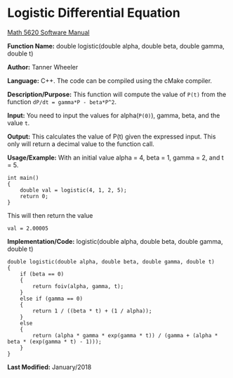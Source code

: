 # Logistic Differential Equation

[Math 5620 Software Manual](https://tannerwheeler.github.io/math5620/main)

**Function Name:** double logistic(double alpha, double beta, double gamma, double t)

**Author:** Tanner Wheeler

**Language:** C++. The code can be compiled using the cMake compiler.

**Description/Purpose:** This function will compute the value of `P(t)` from the function `dP/dt = gamma*P - beta*P^2`.

**Input:** You need to input the values for alpha(`P(0)`), gamma, beta, and the value `t`.

**Output:** This calculates the value of P(t) given the expressed input.  This only will return a decimal value to the function call.

**Usage/Example:**
With an initial value alpha = 4, beta = 1, gamma = 2, and t = 5.
```
int main()
{
	double val = logistic(4, 1, 2, 5);
	return 0;
}
```
This will then return the value
```
val = 2.00005
```

**Implementation/Code:** logistic(double alpha, double beta, double gamma, double t)
```
double logistic(double alpha, double beta, double gamma, double t)
{
	if (beta == 0)
	{
		return foiv(alpha, gamma, t);
	}
	else if (gamma == 0)
	{
		return 1 / ((beta * t) + (1 / alpha));
	}
	else
	{
		return (alpha * gamma * exp(gamma * t)) / (gamma + (alpha * beta * (exp(gamma * t) - 1)));
	}
}
 ```
 
 **Last Modified:** January/2018

